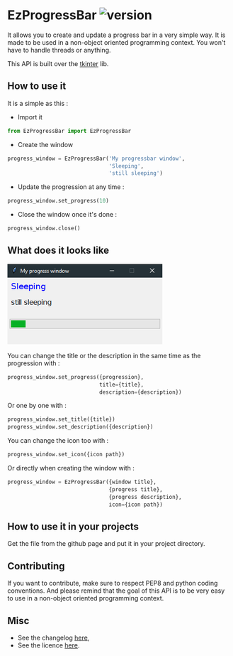 # EzProgressBar ![version](https://img.shields.io/badge/Version-1-green.svg)
It allows you to create and update a progress bar in a very simple way.
It is made to be used in a non-object oriented programming context. You
won't have to handle threads or anything.

This API is built over the [tkinter](http://tkinter.fdex.eu/) lib. 

## How to use it
It is a simple as this :

- Import it
```python
from EzProgressBar import EzProgressBar
```

- Create the window
```python
progress_window = EzProgressBar('My progressbar window',
                                'Sleeping',
                                'still sleeping')
```

- Update the progression at any time :
```python
progress_window.set_progress(10)
```

- Close the window once it's done :
```python
progress_window.close()
```

## What does it looks like

![EzProgressBar_Preview](images/EzProgressBar_preview1.PNG)

You can change the title or the description in the same time as the progression with :

```python
progress_window.set_progress({progression},
                             title={title},
                             description={description})
```

Or one by one with :
```python
progress_window.set_title({title})
progress_window.set_description({description})
```

You can change the icon too with :
```python
progress_window.set_icon({icon path})
```

Or directly when creating the window with :
```python
progress_window = EzProgressBar({window title},
                                {progress title},
                                {progress description},
                                icon={icon path})
```

## How to use it in your projects

Get the file from the github page and put it in your project directory.

## Contributing

If you want to contribute, make sure to respect PEP8 and python coding conventions. And please remind that the goal of this API is to be very easy to use in a non-object oriented programming context.

## Misc

- See the changelog [here](CHANGELOG.md),
- See the licence [here](../LICENCE).